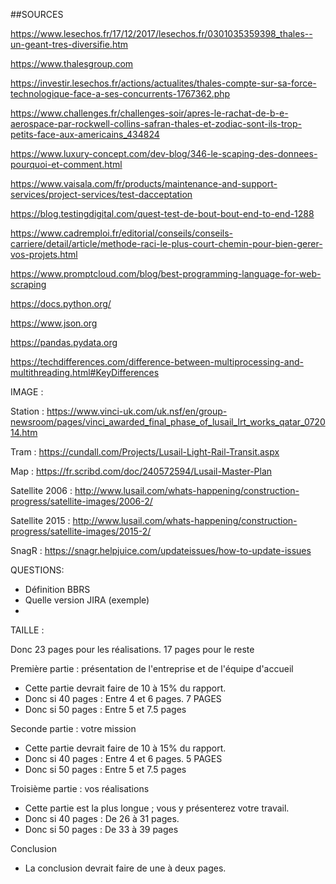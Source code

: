 ##SOURCES


https://www.lesechos.fr/17/12/2017/lesechos.fr/0301035359398_thales--un-geant-tres-diversifie.htm

https://www.thalesgroup.com


https://investir.lesechos.fr/actions/actualites/thales-compte-sur-sa-force-technologique-face-a-ses-concurrents-1767362.php


https://www.challenges.fr/challenges-soir/apres-le-rachat-de-b-e-aerospace-par-rockwell-collins-safran-thales-et-zodiac-sont-ils-trop-petits-face-aux-americains_434824

https://www.luxury-concept.com/dev-blog/346-le-scaping-des-donnees-pourquoi-et-comment.html


https://www.vaisala.com/fr/products/maintenance-and-support-services/project-services/test-dacceptation


https://blog.testingdigital.com/quest-test-de-bout-bout-end-to-end-1288

https://www.cadremploi.fr/editorial/conseils/conseils-carriere/detail/article/methode-raci-le-plus-court-chemin-pour-bien-gerer-vos-projets.html

https://www.promptcloud.com/blog/best-programming-language-for-web-scraping


https://docs.python.org/


https://www.json.org


https://pandas.pydata.org

https://techdifferences.com/difference-between-multiprocessing-and-multithreading.html#KeyDifferences




IMAGE :

Station : https://www.vinci-uk.com/uk.nsf/en/group-newsroom/pages/vinci_awarded_final_phase_of_lusail_lrt_works_qatar_072014.htm

Tram : https://cundall.com/Projects/Lusail-Light-Rail-Transit.aspx

Map : https://fr.scribd.com/doc/240572594/Lusail-Master-Plan

Satellite 2006 : http://www.lusail.com/whats-happening/construction-progress/satellite-images/2006-2/


Satellite 2015 : http://www.lusail.com/whats-happening/construction-progress/satellite-images/2015-2/

SnagR : https://snagr.helpjuice.com/updateissues/how-to-update-issues

QUESTIONS:

- Définition BBRS
- Quelle version JIRA (exemple)
-

TAILLE :

Donc 23 pages pour les réalisations.
17 pages pour le reste

Première partie : présentation de l'entreprise et de l'équipe d'accueil
* Cette partie devrait faire de 10 à 15% du rapport.
* Donc si 40 pages : Entre 4 et 6 pages.      7 PAGES
* Donc si 50 pages : Entre 5 et 7.5 pages

Seconde partie : votre mission
* Cette partie devrait faire de 10 à 15% du rapport.
* Donc si 40 pages : Entre 4 et 6 pages.    5 PAGES
* Donc si 50 pages : Entre 5 et 7.5 pages

Troisième partie : vos réalisations
* Cette partie est la plus longue ; vous y présenterez votre travail.
* Donc si 40 pages : De 26 à 31 pages.
* Donc si 50 pages : De 33 à 39 pages

Conclusion
* La conclusion devrait faire de une à deux pages.
